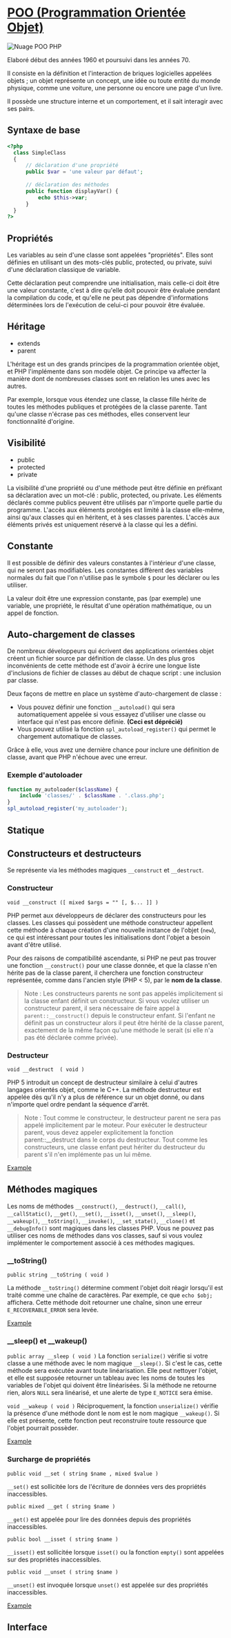 # [POO (Programmation Orientée Objet)](http://php.net/manual/fr/language.oop5.php)
![Nuage POO PHP](https://github.com/IT-2015/POO/blob/master/img/Nuage_POO.jpg)

Elaboré début des années 1960 et poursuivi dans les années 70.

Il consiste en la définition et l'interaction de briques logicielles appelées objets ; un objet représente un concept, une idée ou toute entité du monde physique, comme une voiture, une personne ou encore une page d'un livre.

Il possède une structure interne et un comportement, et il sait interagir avec ses pairs.

## Syntaxe de base

```php
<?php
  class SimpleClass
  {
      // déclaration d'une propriété
      public $var = 'une valeur par défaut';
  
      // déclaration des méthodes
      public function displayVar() {
          echo $this->var;
      }
  }
?>
```


## Propriétés

Les variables au sein d'une classe sont appelées "propriétés".
Elles sont définies en utilisant un des mots-clés public, protected, ou private, suivi d'une déclaration classique de variable.

Cette déclaration peut comprendre une initialisation, mais celle-ci doit être une valeur constante, c'est à dire qu'elle doit pouvoir être évaluée pendant la compilation du code, et qu'elle ne peut pas dépendre d'informations déterminées lors de l'exécution de celui-ci pour pouvoir être évaluée. 

## Héritage

  - extends
  - parent

L'héritage est un des grands principes de la programmation orientée objet, et PHP l'implémente dans son modèle objet. Ce principe va affecter la manière dont de nombreuses classes sont en relation les unes avec les autres. 

Par exemple, lorsque vous étendez une classe, la classe fille hérite de toutes les méthodes publiques et protégées de la classe parente. Tant qu'une classe n'écrase pas ces méthodes, elles conservent leur fonctionnalité d'origine. 

## Visibilité

  - public
  - protected
  - private

La visibilité d'une propriété ou d'une méthode peut être définie en préfixant sa déclaration avec un mot-clé : public, protected, ou private. Les éléments déclarés comme publics peuvent être utilisés par n'importe quelle partie du programme. L'accès aux éléments protégés est limité à la classe elle-même, ainsi qu'aux classes qui en héritent, et à ses classes parentes. L'accès aux éléments privés est uniquement réservé à la classe qui les a défini. 

## Constante

Il est possible de définir des valeurs constantes à l'intérieur d'une classe, qui ne seront pas modifiables. Les constantes diffèrent des variables normales du fait que l'on n'utilise pas le symbole `$` pour les déclarer ou les utiliser.

La valeur doit être une expression constante, pas (par exemple) une variable, une propriété, le résultat d'une opération mathématique, ou un appel de fonction. 

## Auto-chargement de classes

De nombreux développeurs qui écrivent des applications orientées objet créent un fichier source par définition de classe. 
Un des plus gros inconvénients de cette méthode est d'avoir à écrire une longue liste d'inclusions de fichier de classes au début de chaque script : une inclusion par classe.

Deux façons de mettre en place un système d'auto-chargement de classe : 
 - Vous pouvez définir une fonction `__autoload()` qui sera automatiquement appelée si vous essayez d'utiliser une classe ou interface qui n'est pas encore définie.  **(Ceci est déprécié)**
 - Vous pouvez utilisé la fonction `spl_autoload_register()` qui permet le chargement automatique de classes.

Grâce à elle, vous avez une dernière chance pour inclure une définition de classe, avant que PHP n'échoue avec une erreur.

### Exemple d'autoloader

```php
function my_autoloader($className) {
    include 'classes/' . $className . '.class.php';
}
spl_autoload_register('my_autoloader');
```

## Statique




## Constructeurs et destructeurs

Se représente via les méthodes magiques `__construct` et `__destruct`.

### Constructeur 

`void __construct ([ mixed $args = "" [, $... ]] )`

PHP permet aux développeurs de déclarer des constructeurs pour les classes. Les classes qui possèdent une méthode constructeur appellent cette méthode à chaque création d'une nouvelle instance de l'objet (`new`), ce qui est intéressant pour toutes les initialisations dont l'objet a besoin avant d'être utilisé. 

Pour des raisons de compatibilité ascendante, si PHP ne peut pas trouver une fonction `__construct()` pour une classe donnée, et que la classe n'en hérite pas de la classe parent, il cherchera une fonction constructeur représentée, comme dans l'ancien style (PHP < 5), par le __nom de la classe__. 

> Note : Les constructeurs parents ne sont pas appelés implicitement si la classe enfant définit un constructeur. Si vous voulez utiliser un constructeur parent, il sera nécessaire de faire appel à `parent::__construct()` depuis le constructeur enfant. Si l'enfant ne définit pas un constructeur alors il peut être hérité de la classe parent, exactement de la même façon qu'une méthode le serait (si elle n'a pas été déclarée comme privée). 


### Destructeur

`void __destruct  ( void )`

PHP 5 introduit un concept de destructeur similaire à celui d'autres langages orientés objet, comme le C++. La méthode destructeur est appelée dès qu'il n'y a plus de référence sur un objet donné, ou dans n'importe quel ordre pendant la séquence d'arrêt. 

> Note : Tout comme le constructeur, le destructeur parent ne sera pas appelé implicitement par le moteur. Pour exécuter le destructeur parent, vous devez appeler explicitement la fonction parent::__destruct dans le corps du destructeur. Tout comme les constructeurs, une classe enfant peut hériter du destructeur du parent s'il n'en implémente pas un lui même. 

[Example](https://github.com/IT-2015/POO/blob/master/Example/destruct.php)

## Méthodes magiques

Les noms de méthodes `__construct()`, `__destruct()`, `__call()`, `__callStatic()`, `__get()`, `__set()`, `__isset()`, `__unset()`, `__sleep()`, `__wakeup()`, `__toString()`, `__invoke()`, `__set_state()`, `__clone()` et `__debugInfo()` sont magiques dans les classes PHP. Vous ne pouvez pas utiliser ces noms de méthodes dans vos classes, sauf si vous voulez implémenter le comportement associé à ces méthodes magiques. 

### __toString()

`public string __toString ( void )`

La méthode `__toString()` détermine comment l'objet doit réagir lorsqu'il est traité comme une chaîne de caractères. Par exemple, ce que `echo $obj;` affichera. Cette méthode doit retourner une chaîne, sinon une erreur `E_RECOVERABLE_ERROR` sera levée.

[Example](https://github.com/IT-2015/POO/blob/master/Example/toString.php)


### __sleep() et __wakeup()

`public array __sleep ( void )`
La fonction `serialize()` vérifie si votre classe a une méthode avec le nom magique `__sleep()`. Si c'est le cas, cette méthode sera exécutée avant toute linéarisation. Elle peut nettoyer l'objet, et elle est supposée retourner un tableau avec les noms de toutes les variables de l'objet qui doivent être linéarisées. Si la méthode ne retourne rien, alors `NULL` sera linéarisé, et une alerte de type `E_NOTICE` sera émise. 

`void __wakeup ( void )`
Réciproquement, la fonction `unserialize()` vérifie la présence d'une méthode dont le nom est le nom magique `__wakeup()`. Si elle est présente, cette fonction peut reconstruire toute ressource que l'objet pourrait possèder. 



[Example](https://github.com/IT-2015/POO/blob/master/Example/sleep-wakeup.php)


### Surcharge de propriétés

`public void __set ( string $name , mixed $value )`

`__set()` est sollicitée lors de l'écriture de données vers des propriétés inaccessibles. 

`public mixed __get ( string $name )`

`__get()` est appelée pour lire des données depuis des propriétés inaccessibles. 

`public bool __isset ( string $name )`

`__isset()` est sollicitée lorsque `isset()` ou la fonction `empty()` sont appelées sur des propriétés inaccessibles. 

`public void __unset ( string $name )`

`__unset()` est invoquée lorsque `unset()` est appelée sur des propriétés inaccessibles. 

[Example](https://github.com/IT-2015/POO/blob/master/Example/surchagePropriete.php)

## Interface


